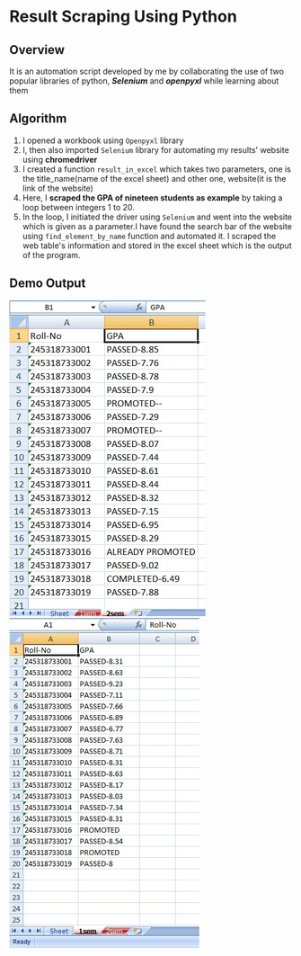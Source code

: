# Result Scraping Using Python 


## Overview
It is an automation script developed by me by collaborating the use of two popular libraries of python, ***Selenium*** and ***openpyxl*** while learning about them


## Algorithm 
1. I opened a workbook using ```Openpyxl``` library
2. I, then also imported ```Selenium``` library for automating my results' website using **chromedriver**
3. I created a function ```result_in_excel``` which takes two parameters, one is the title_name(name of the excel sheet) and other one, website(it is the link of the website)
4. Here, I **scraped the GPA of nineteen students as example** by taking a loop between integers 1 to 20.
5. In the loop, I initiated the driver using ```Selenium``` and went into the website which is given as a parameter.I have found the search bar of the website using ```find_element_by_name``` function and automated it. I scraped the web table's information and stored in the excel sheet which is the output of the program.


## Demo Output
![output](output_demo.jpg)
![output](output_demo2.jpg)
